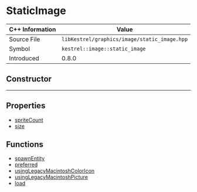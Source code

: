 
# StaticImage

| C++ Information | Value |
| --- | --- |
| Source File | `libKestrel/graphics/image/static_image.hpp` |
| Symbol | `kestrel::image::static_image` |
| Introduced | 0.8.0 |

## Constructor

---

## Properties

 - [spriteCount](spriteCount.md)
 - [size](size.md)

## Functions

 - [spawnEntity](spawnEntity.md)
 - [preferred](preferred.md)
 - [usingLegacyMacintoshColorIcon](usingLegacyMacintoshColorIcon.md)
 - [usingLegacyMacintoshPicture](usingLegacyMacintoshPicture.md)
 - [load](load.md)

